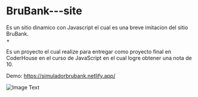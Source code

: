 # BruBank---site

Es un sitio dinamico con Javascript el cual es una breve imitacion del sitio BruBank. <br/>+

Es un proyecto el cual realize para entregar como proyecto final en CoderHouse en el curso de JavaScript en el cual logre obtener una nota de 10. <br/>

Demo: https://simuladorbrubank.netlify.app/

![Image Text](https://i.postimg.cc/Njqxh5kF/brubank.png)
